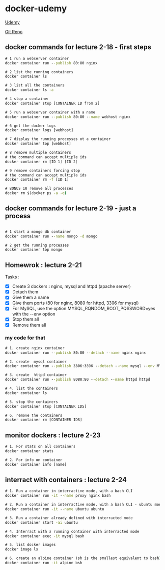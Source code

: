 # docker-udemy

[Udemy](https://www.udemy.com/docker-mastery/learn/v4/content)

[Git Repo](https://github.com/bretfisher/udemy-docker-mastery)

## docker commands for lecture 2-18 - first steps
```bat
# 1 run a webserver container
docker container run --publish 80:80 nginx

# 2 list the running containers
docker container ls

# 3 list all the containers
docker container ls -a

# 4 stop a container
docker container stop [CONTAINER ID from 2]

# 5 run a webserver container with a name
docker container run --publish 80:80 --name webhost nginx

# 6 get the docker logs
docker container logs [webhost]

# 7 display the running processes ot a container
docker container top [webhost]

# 8 remove multiple containers
# the command can accept multiple ids
docker container rm [ID 1] [ID 2]

# 9 remove containers forcing stop
# the command can accept multiple ids
docker container rm -f [ID 1]

# BONUS 10 remove all processes
docker rm $(docker ps -a -q)
```

## docker commands for lecture 2-19 - just a process
```bat

# 1 start a mongo db container
docker container run --name mongo -d mongo

# 2 get the running processes
docker container top mongo
```

## Homewrok : lecture 2-21
Tasks :
- [x] Create 3 dockers : nginx, mysql and httpd (apache server)
- [x] Detach them
- [x] Give them a name
- [x] Give them ports (80 for nginx, 8080 for httpd, 3306 for mysql)
- [x] For MySQL, use the option MYSQL_RQNDOM_ROOT_PQSSWORD=yes with the --env option
- [x] Stop them all
- [x] Remove them all

### my code for that
```bat
# 1. create nginx container
docker container run --publish 80:80 --detach --name nginx nginx

# 2. create  mysql container
docker container run --publish 3306:3306 --detach --name mysql --env MYSQL_RANDOM_ROOT_PASSWORD=yes mysql

# 3. create  httpd container
docker container run --publish 8080:80 --detach --name httpd httpd

# 4. list the containers
docker container ls

# 5. stop the containers
docker container stop [CONTAINER IDS]

# 6. remove the containers
docker container rm [CONTAINER IDS]
```

## monitor dockers : lecture 2-23
```bat
# 1. For stats on all containers
docker container stats

# 2. For info on container
docker container info [name]
```

## interract with containers : lecture 2-24
```bat
# 1. Run a container in interractive mode, with a bash CLI
docker container run -it --name proxy nginx bash

# 2. Run a container in interractive mode, with a bash CLI - ubuntu mode
docker container run -it --name ubuntu ubuntu

# 3. Run a container already defined with interracted mode
docker container start -ai ubuntu

# 4. Interract with a running container with interracted mode
docker container exec -it mysql bash

# 5. list docker images
docker image ls

# 6. create an alpine container (sh is the smallest equivalent to bash)
docker container run -it alpine bsh
```